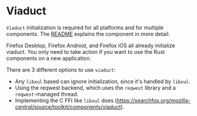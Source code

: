 # Viaduct

`Viaduct` initialization is required for all platforms and for multiple components. The [README](https://github.com/mozilla/application-services/blob/main/components/viaduct/README.md) explains the component in more detail.

Firefox Desktop, Firefox Android, and Firefox iOS all already initialize viaduct.  You only need to
take action if you want to use the Rust components on a new application.

There are 3 different options to use `viaduct`:

* Any `libxul` based can ignore initialization, since it's handled by `libxul`.
* Using the reqwest backend, which uses the `reqwest` library and a `reqwest`-managed thread.
* Implementing the C FFI like `libxul` does (https://searchfox.org/mozilla-central/source/toolkit/components/viaduct).
